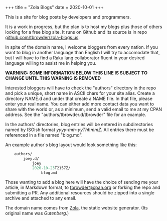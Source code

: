 +++
title = "Zola Blogs"
date = 2020-10-01
+++

This is a site for blog posts by
developers and programmers.

It is a work in progress, but the plan is to host
my blogs plus those of others looking for a free
blog site. It runs on Github and its source
is in repo [github.com/tbrowder/zola-blogs.us](https://github.com/tbrowder/zola-blogs.us).

In spite of the domain name, I welcome bloggers from
every nation. If you want to blog in another language
than English I will try to accomodate that,
but I will have to find a Raku lang collaborator fluent
in your desired language willing
to assist me in helping you.

**WARNING: SOME INFORMATION BELOW THIS LINE IS SUBJECT TO CHANGE
UNTIL THIS WARNING IS REMOVED**

Interested bloggers will have to check the "authors"
directory in the repo and pick a unique, short name
in ASCII chars for your site alias. Create a
directory NAME.d and under that create a NAME file.
In that file,
please enter your real name. You can either add more
contact data you want to share with the world or,
as a minimum, send a valid email to me at my
CPAN address. See the "authors/tbrowder.d/tbrowder"
file for an example.

In the authors' directories, blog entries will be
entered in subdirectories named by ISOish format *yyyy-mm-yyThhmmZ*.
All entries there must be referenced in a file named "blog.md".

An example author's blog layout would look something like
this:

```perl
    authors/
        joey.d/
            joey
            2020-10-23T2157Z/
                blog.md
```

Those wanting to add a blog here will have the
choice of sending me your article, in Markdown
format, to [tbrowder@cpan.org](mailto:tbrowder@cpan.org) or
forking the repo and submitting
a PR. Any additional resources should be zipped into a
single archive and attached to any email.

The domain name comes from [Zola](https://getzola.org), the static
website generator. (Its original name was
*Gutenberg*.)
